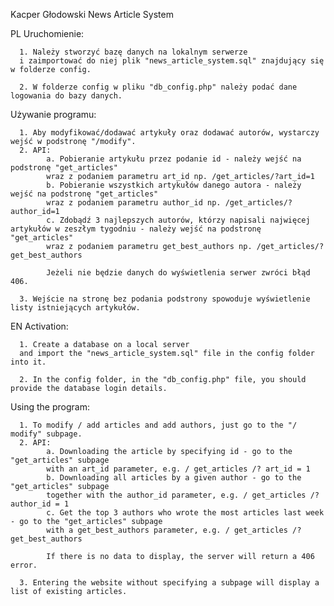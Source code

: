 Kacper Głodowski News Article System

PL
Uruchomienie:

      1. Należy stworzyć bazę danych na lokalnym serwerze
      i zaimportować do niej plik "news_article_system.sql" znajdujący się w folderze config.

      2. W folderze config w pliku "db_config.php" należy podać dane logowania do bazy danych.

Używanie programu:

      1. Aby modyfikować/dodawać artykuły oraz dodawać autorów, wystarczy wejść w podstronę "/modify".
      2. API:
            a. Pobieranie artykułu przez podanie id - należy wejść na podstronę "get_articles"
            wraz z podaniem parametru art_id np. /get_articles/?art_id=1
            b. Pobieranie wszystkich artykułów danego autora - należy wejść na podstronę "get_articles"
            wraz z podaniem parametru author_id np. /get_articles/?author_id=1
            c. Zdobądź 3 najlepszych autorów, którzy napisali najwięcej artykułów w zeszłym tygodniu - należy wejść na podstronę "get_articles"
            wraz z podaniem parametru get_best_authors np. /get_articles/?get_best_authors

            Jeżeli nie będzie danych do wyświetlenia serwer zwróci błąd 406.

      3. Wejście na stronę bez podania podstrony spowoduje wyświetlenie listy istniejących artykułów.

EN
Activation:

      1. Create a database on a local server
      and import the "news_article_system.sql" file in the config folder into it.

      2. In the config folder, in the "db_config.php" file, you should provide the database login details.

Using the program:

      1. To modify / add articles and add authors, just go to the "/ modify" subpage.
      2. API:
            a. Downloading the article by specifying id - go to the "get_articles" subpage
            with an art_id parameter, e.g. / get_articles /? art_id = 1
            b. Downloading all articles by a given author - go to the "get_articles" subpage
            together with the author_id parameter, e.g. / get_articles /? author_id = 1
            c. Get the top 3 authors who wrote the most articles last week - go to the "get_articles" subpage
            with a get_best_authors parameter, e.g. / get_articles /? get_best_authors

            If there is no data to display, the server will return a 406 error.

      3. Entering the website without specifying a subpage will display a list of existing articles.